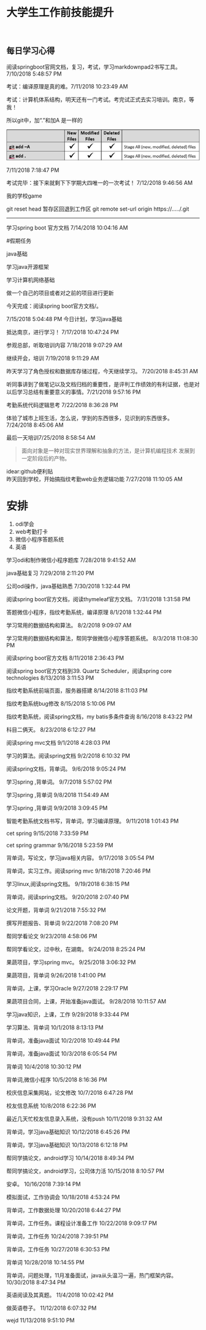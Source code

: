 # 大学生工作前技能提升
<br>



## 每日学习心得

阅读springboot官网文档，复习，考试，学习markdownpad2书写工具。 7/10/2018 5:48:57 PM 

考试：编译原理是真的难。7/11/2018 10:23:49 AM 

考试：计算机体系结构，明天还有一门考试。考完试正式去实习培训。南京，等我！

所以git中，加“.”和加A 是一样的

![git1](2018070801/git1.png)

7/11/2018 7:18:47 PM 


考试完毕：接下来就剩下下学期大四唯一的一次考试！ 7/12/2018 9:46:56 AM 

我的学校game

git reset head <file>暂存区回退到工作区
git remote set-url origin https://...../.git

******
学习spring boot 官方文档 7/14/2018 10:04:16 AM 

#假期任务

java基础

学习java开源框架

学习计算机网络基础

做一个自己的项目或者对之前的项目进行更新

今天完成：阅读spring boot官方文档/。

7/15/2018 5:04:48 PM 
今日计划，学习java基础


抵达南京，进行学习！
7/17/2018 10:47:24 PM 


参观总部，听取培训内容
7/18/2018 9:07:29 AM 

继续开会，培训
7/19/2018 9:11:29 AM 


昨天学习了角色授权和数据库存储过程，今天继续学习。
7/20/2018 8:45:31 AM 


听同事讲到了做笔记以及文档归档的重要性，是评判工作绩效的有利证据，也是对以后学习总结有重要意义的事情。7/21/2018 9:57:16 PM 


考勤系统代码逻辑思考
7/22/2018 8:36:28 PM 

体验了城市上班生活，怎么说，学到的东西很多，见识到的东西很多。
7/24/2018 8:45:06 AM 

最后一天培训7/25/2018 8:58:54 AM 



> 面向对象是一种对现实世界理解和抽象的方法，是计算机编程技术  发展到一定阶段后的产物。


idear:github便利贴<br>
昨天回到学校，开始搞指纹考勤web业务逻辑功能
7/27/2018 11:10:05 AM 
# 安排 #
1. odi学会
2. web考勤打卡
3. 微信小程序答题系统
4. 英语


学习odi和制作微信小程序题库
7/28/2018 9:41:52 AM 


java基础复习
7/29/2018 2:11:20 PM 

公司odi操作，java基础熟悉
7/30/2018 1:32:44 PM 

阅读spring boot官方文档，阅读thymeleaf官方文档。
7/31/2018 1:31:58 PM 



答题微信小程序，指纹考勤系统，编译原理
8/1/2018 1:32:44 PM 


学习常用的数据结构和算法。
8/2/2018 9:09:07 AM 


学习常用的数据结构和算法，帮同学做微信小程序答题系统。
8/3/2018 11:08:30 PM 

阅读spring boot官方文档
8/11/2018 2:36:43 PM 

阅读spring boot官方文档到39. Quartz Scheduler，阅读spring core technologies
8/13/2018 3:11:53 PM 



指纹考勤系统前端页面，服务器搭建
8/14/2018 8:11:03 PM 



指纹考勤系统bug修改
8/15/2018 5:10:06 PM 

指纹考勤系统，阅读spring文档，my batis多条件查询
8/16/2018 8:43:22 PM 


科目二俩天。
8/23/2018 6:12:27 PM




阅读spring mvc文档
9/1/2018 4:28:03 PM  



学习的算法。阅读spring文档
9/2/2018 6:10:32 PM 


阅读spring文档，背单词。
9/6/2018 9:05:24 PM 


学习spring ,背单词。
9/7/2018 5:57:02 PM 

学习spring ,背单词
9/8/2018 11:54:49 AM 

学习spring ,背单词
9/9/2018 3:09:45 PM 

智能考勤系统文档书写，背单词，学习编译原理。
9/11/2018 1:01:43 PM 


cet  spring 
9/15/2018 7:33:59 PM  


cet  spring grammar
9/16/2018 5:23:59 PM 

背单词，写论文，学习java相关内容。
9/17/2018 3:05:54 PM 

背单词，实习工作。阅读spring mvc
9/18/2018 7:20:46 PM 


学习linux,阅读spring文档。
9/19/2018 6:38:15 PM 


背单词，阅读spring文档。
9/20/2018 2:07:40 PM 

论文开题，背单词
9/21/2018 7:55:32 PM 


撰写开题报告、背单词
9/22/2018 7:08:20 PM 

帮同学看论文
9/23/2018 4:58:06 PM 

帮同学看论文，过中秋，在湖南。
9/24/2018 8:25:24 PM 

果蔬项目，学习spring mvc。
9/25/2018 3:06:32 PM 

果蔬项目，背单词
9/26/2018 1:41:00 PM 


背单词，上课，学习Oracle
9/27/2018 2:29:17 PM 


果蔬项目合同，上课，开始准备java面试。
9/28/2018 10:11:57 AM 

学习java知识，上课，工作
9/29/2018 9:33:44 PM 


学习算法、背单词
10/1/2018 8:13:13 PM 

背单词，准备java面试
10/2/2018 10:49:44 PM 

背单词，准备java面试
10/3/2018 6:05:54 PM 


背单词
10/4/2018 10:30:12 PM 

背单词,微信小程序
10/5/2018 8:16:36 PM 

校庆信息采集网站，论文修改
10/7/2018 6:47:28 PM 

校友信息系统
10/8/2018 6:22:36 PM 

最近几天忙校友信息录入系统，没有push
10/11/2018 9:31:32 AM 


背单词，学习java基础知识
10/12/2018 6:45:26 PM

背单词，学习java基础知识
10/13/2018 6:12:18 PM 

帮同学搞论文，android学习
10/14/2018 8:49:34 PM 

帮同学搞论文，android学习，公司体力活
10/15/2018 8:10:57 PM 

安卓。
10/16/2018 7:39:14 PM 

模拟面试，工作协调会
10/18/2018 4:53:24 PM 

背单词，工作数据处理
10/20/2018 6:44:27 PM 


背单词，工作任务。课程设计准备工作
10/22/2018 9:09:17 PM

背单词，工作任务
10/24/2018 7:39:51 PM 

背单词，工作任务
10/27/2018 6:30:53 PM 

背单词
10/28/2018 10:14:55 PM 

背单词，问题处理，11月准备面试，java从头温习一遍，热门框架内容。
10/30/2018 8:47:34 PM 

英语阅读及其真题。
11/4/2018 10:02:42 PM 

做英语卷子。
11/12/2018 6:07:32 PM 


wejd
11/13/2018 9:51:10 PM 
